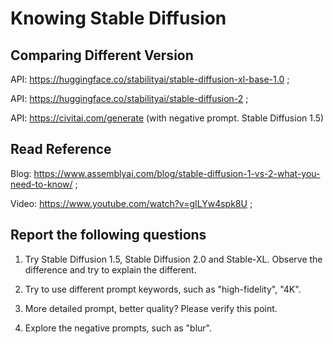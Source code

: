 # Knowing Stable Diffusion 

## Comparing Different Version

API: https://huggingface.co/stabilityai/stable-diffusion-xl-base-1.0 ;

API: https://huggingface.co/stabilityai/stable-diffusion-2 ;

API: https://civitai.com/generate (with negative prompt. Stable Diffusion 1.5) 

## Read Reference

Blog: https://www.assemblyai.com/blog/stable-diffusion-1-vs-2-what-you-need-to-know/ ;

Video: https://www.youtube.com/watch?v=gILYw4spk8U  ;

## Report the following questions

1. Try Stable Diffusion 1.5, Stable Diffusion 2.0 and Stable-XL. Observe the difference and try to explain the different. 

2. Try to use different prompt keywords, such as "high-fidelity", "4K".

3. More detailed prompt, better quality? Please verify this point. 
  
4. Explore the negative prompts, such as "blur".

